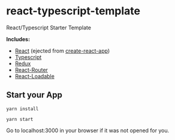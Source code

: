 # react-typescript-template

React/Typescript Starter Template

**Includes:**
 - [React](https://github.com/facebook/react) (ejected from [create-react-app](https://github.com/facebook/create-react-app))
 - [Typescript](https://www.typescriptlang.org/)
 - [Redux](https://github.com/reduxjs/redux)
 - [React-Router](https://github.com/ReactTraining/react-router)
 - [React-Loadable](https://github.com/jamiebuilds/react-loadable)

## Start your App

	yarn install

	yarn start

Go to localhost:3000 in your browser if it was not opened for you.
